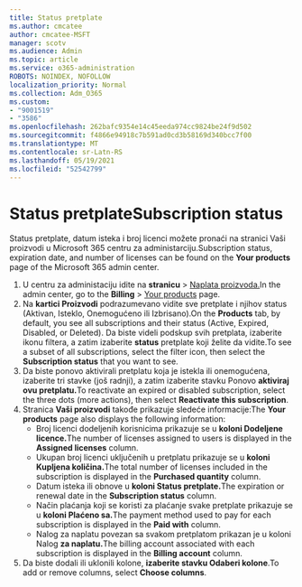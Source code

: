 ```yaml
---
title: Status pretplate
ms.author: cmcatee
author: cmcatee-MSFT
manager: scotv
ms.audience: Admin
ms.topic: article
ms.service: o365-administration
ROBOTS: NOINDEX, NOFOLLOW
localization_priority: Normal
ms.collection: Adm_O365
ms.custom:
- "9001519"
- "3586"
ms.openlocfilehash: 262bafc9354e14c45eeda974cc9824be24f9d502
ms.sourcegitcommit: f4866e94918c7b591ad0cd3b58169d340bcc7f00
ms.translationtype: MT
ms.contentlocale: sr-Latn-RS
ms.lasthandoff: 05/19/2021
ms.locfileid: "52542799"
---
```

# <a name="subscription-status"></a><span data-ttu-id="b3162-102">Status pretplate</span><span class="sxs-lookup"><span data-stu-id="b3162-102">Subscription status</span></span>

<span data-ttu-id="b3162-103">Status pretplate, datum isteka i broj licenci možete  pronaći na stranici Vaši proizvodi u Microsoft 365 centru za administarciju.</span><span class="sxs-lookup"><span data-stu-id="b3162-103">Subscription status, expiration date, and number of licenses can be found on the **Your products** page of the Microsoft 365 admin center.</span></span>

1. <span data-ttu-id="b3162-104">U centru za administaciju idite na **stranicu**  >  [Naplata proizvoda.](https://go.microsoft.com/fwlink/p/?linkid=842054)</span><span class="sxs-lookup"><span data-stu-id="b3162-104">In the admin center, go to the **Billing** > [Your products](https://go.microsoft.com/fwlink/p/?linkid=842054) page.</span></span>
2. <span data-ttu-id="b3162-105">Na **kartici Proizvodi** podrazumevano vidite sve pretplate i njihov status (Aktivan, Isteklo, Onemogućeno ili Izbrisano).</span><span class="sxs-lookup"><span data-stu-id="b3162-105">On the **Products** tab, by default, you see all subscriptions and their status (Active, Expired, Disabled, or Deleted).</span></span> <span data-ttu-id="b3162-106">Da biste videli podskup svih pretplata, izaberite ikonu filtera, a zatim izaberite **status** pretplate koji želite da vidite.</span><span class="sxs-lookup"><span data-stu-id="b3162-106">To see a subset of all subscriptions, select the filter icon, then select the **Subscription status** that you want to see.</span></span>
3. <span data-ttu-id="b3162-107">Da biste ponovo aktivirali pretplatu koja je istekla ili onemogućena, izaberite tri stavke (još radnji), a zatim izaberite stavku Ponovo **aktiviraj ovu pretplatu.**</span><span class="sxs-lookup"><span data-stu-id="b3162-107">To reactivate an expired or disabled subscription, select the three dots (more actions), then select **Reactivate this subscription**.</span></span>
4. <span data-ttu-id="b3162-108">Stranica **Vaši proizvodi** takođe prikazuje sledeće informacije:</span><span class="sxs-lookup"><span data-stu-id="b3162-108">The **Your products** page also displays the following information:</span></span>
    - <span data-ttu-id="b3162-109">Broj licenci dodeljenih korisnicima prikazuje se u **koloni Dodeljene licence.**</span><span class="sxs-lookup"><span data-stu-id="b3162-109">The number of licenses assigned to users is displayed in the **Assigned licenses** column.</span></span>
    - <span data-ttu-id="b3162-110">Ukupan broj licenci uključenih u pretplatu prikazuje se u **koloni Kupljena količina.**</span><span class="sxs-lookup"><span data-stu-id="b3162-110">The total number of licenses included in the subscription is displayed in the **Purchased quantity** column.</span></span>
    - <span data-ttu-id="b3162-111">Datum isteka ili obnove u **koloni Status pretplate.**</span><span class="sxs-lookup"><span data-stu-id="b3162-111">The expiration or renewal date in the **Subscription status** column.</span></span>
    - <span data-ttu-id="b3162-112">Način plaćanja koji se koristi za plaćanje svake pretplate prikazuje se u **koloni Plaćeno sa.**</span><span class="sxs-lookup"><span data-stu-id="b3162-112">The payment method used to pay for each subscription is displayed in the **Paid with** column.</span></span>
    - <span data-ttu-id="b3162-113">Nalog za naplatu povezan sa svakom pretplatom prikazan je u koloni Nalog **za naplatu.**</span><span class="sxs-lookup"><span data-stu-id="b3162-113">The billing account associated with each subscription is displayed in the **Billing account** column.</span></span>
5. <span data-ttu-id="b3162-114">Da biste dodali ili uklonili kolone, **izaberite stavku Odaberi kolone**.</span><span class="sxs-lookup"><span data-stu-id="b3162-114">To add or remove columns, select **Choose columns**.</span></span>